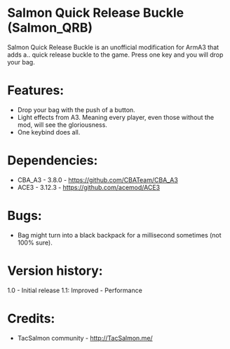 # Salmon Quick Release Buckle (Salmon_QRB)

Salmon Quick Release Buckle is an unofficial modification for ArmA3 that adds a.. quick release buckle to the game. Press one key and you will drop your bag. 

# Features:
* Drop your bag with the push of a button.
* Light effects from A3. Meaning every player, even those without the mod, will see the gloriousness. 
* One keybind does all. 

# Dependencies:
* CBA_A3 - 3.8.0 - https://github.com/CBATeam/CBA_A3
* ACE3 - 3.12.3 - https://github.com/acemod/ACE3

# Bugs:
* Bag might turn into a black backpack for a millisecond sometimes (not 100% sure). 

# Version history:
1.0 - Initial release
1.1:
Improved - Performance

# Credits:
* TacSalmon community - http://TacSalmon.me/